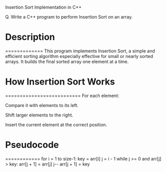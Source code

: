 Insertion Sort Implementation in C++

Q. Write a C++ program to perform Insertion Sort on an array.



# Description
=============
This program implements Insertion Sort, a simple and efficient sorting algorithm especially effective for small or nearly sorted arrays. It builds the final sorted array one element at a time.



# How Insertion Sort Works
==========================
For each element:

Compare it with elements to its left.

Shift larger elements to the right.

Insert the current element at the correct position.



# Pseudocode
============
for i = 1 to size-1:
    key = arr[i]
    j = i - 1
    while j >= 0 and arr[j] > key:
        arr[j + 1] = arr[j]
        j--
    arr[j + 1] = key
